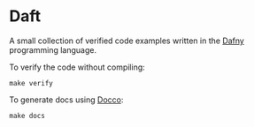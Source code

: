 # Daft

A small collection of verified code examples written in the [Dafny](https://github.com/Microsoft/dafny) programming language.

To verify the code without compiling:

    make verify

To generate docs using [Docco](http://jashkenas.github.io/docco/):

    make docs

